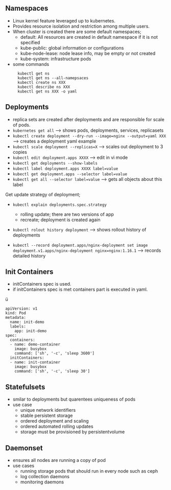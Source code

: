 ## Namespaces

* Linux kernel feature leveraged up to kubernetes.
* Provides resource isolation and restriction among multiple users.
* When cluster is created there are some default namespaces;
	* default: All resources are created in default namespace if it is not specified
	* kube-public: global information or configurations
	* kube-node-lease: node lease info, may be empty or not created
	* kube-system: infrastructure pods
* some commands
	``` 
      kubectl get ns
	  kubectl get ns --all-namepsaces
	  kubectl create ns XXX
	  kubectl describe ns XXX
	  kubectl get ns XXX -o yaml
    ```
## Deployments

* replica sets are created after deployments and are responsible for scale of pods.
* `kubernetes get all` --> shows pods, deployments, services, replicasets
* `kubectl create deployment --dry-run --image=nginx --output=yaml XXX` --> creates a deployment yaml example
* `kubectl scale deployment --replicas=X` --> scales out deployment to 3 copies
* `kubectl edit deployment.apps XXXX` --> edit in vi mode
* `kubectl get deployments --show-labels`
* `kubectl label deployment.apps XXXX label=value`
* `kubectl get deployment.apps --selector label=value`
* `kubectl get all --selector label=value` --> gets all objects about this label

Get update strategy of deployment;

* `kubectl explain deployments.spec.strategy`
	* rolling update; there are two versions of app
	* recreate; deployment is created again
	
* `kubectl rolout history deployment` --> shows rollout history of deployments
* `kubectl --record deployment.apps/nginx-deployment set image deployment.v1.apps/nginx-deployment nginx=nginx:1.16.1` --> records detailed history

## Init Containers

* initContainers spec is used.
* if initContainers spec is met containers part is executed in yaml.

ü
```
apiVersion: v1
kind: Pod
metadata:
  name: init-demo
  labels: 
    app: init-demo
spec:
  containers:
  - name: demo-container
    image: busybox
    command: ['sh', '-c', 'sleep 3600']
  initContainers:
  - name: init-container
    image: busybox
    command: ['sh', '-c', 'sleep 30']
```

## Statefulsets

* smilar to deployments but quarentees uniqueness of pods
* use case
	* unique network identifiers
	* stable persistent storage
	* ordered deployment and scaling
	* ordered automated rolling updates
	* storage must be provisioned by persistentvolume

## Daemonset

* ensures all nodes are running a copy of pod
* use cases
	* running storage pods that should run in every node such as ceph
	* log collection daemons 
	* monitoring daemons
	
